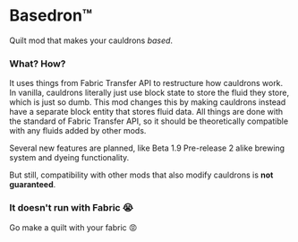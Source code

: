 # Basedron™

Quilt mod that makes your cauldrons _based_.

### What? How?

It uses things from Fabric Transfer API to restructure how cauldrons work.
In vanilla, cauldrons literally just use block state to store the fluid they store, which is just so dumb.
This mod changes this by making cauldrons instead have a separate block entity that stores fluid data.
All things are done with the standard of Fabric Transfer API, so it should be theoretically compatible with any fluids added by other mods.

Several new features are planned, like Beta 1.9 Pre-release 2 alike brewing system and dyeing functionality.

But still, compatibility with other mods that also modify cauldrons is **not guaranteed**.

### It doesn't run with Fabric :sob:

Go make a quilt with your fabric :rage:
